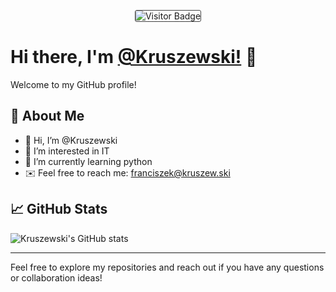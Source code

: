 <p align="center">
  <img src="https://visitor-badge.laobi.icu/badge?page_id=Kruszewski&left_color=181717&right_color=0066cc" alt="Visitor Badge" style="border: 1px solid #444; border-radius: 3px;" />
</p>

# Hi there, I'm [@Kruszewski!](https://github.com/Kruszewski) 👋

Welcome to my GitHub profile!

## 🚀 About Me
- 👋 Hi, I’m @Kruszewski
- 👀 I’m interested in IT
- 🌱 I’m currently learning python
- ✉️ Feel free to reach me: [franciszek@kruszew.ski](mailto:franciszek@kruszew.ski)

## 📈 GitHub Stats
![Kruszewski's GitHub stats](https://github-readme-stats.vercel.app/api?username=Kruszewski&show_icons=true&theme=github_dark)

---

Feel free to explore my repositories and reach out if you have any questions or collaboration ideas!

<!---
Kruszewski/Kruszewski is a ✨ special ✨ repository because its `README.md` (this file) appears on your GitHub profile.
You can click the Preview link to take a look at your changes.
--->
